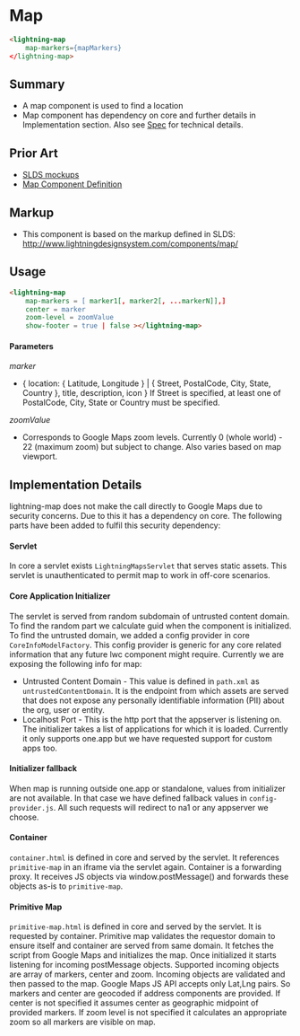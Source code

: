 # Map

```HTML
<lightning-map
    map-markers={mapMarkers}
</lightning-map>
```

## Summary

 * A map component is used to find a location
 * Map component has dependency on core and further details in Implementation section. Also see [Spec](https://salesforce.quip.com/ye8QA639Ookq) for technical details.

## Prior Art

 * [SLDS mockups](https://latest-214.lightningdesignsystem.com/components/map/)
 * [Map Component Definition](https://quip.com/smd2ArGaIkPb)

## Markup

 * This component is based on the markup defined in SLDS:
http://www.lightningdesignsystem.com/components/map/

## Usage

```html
<lightning-map
    map-markers = [ marker1[, marker2[, ...markerN]],]
    center = marker
    zoom-level = zoomValue
    show-footer = true | false ></lightning-map>
```

#### Parameters

_marker_
 * { 
    location: { Latitude, Longitude } | { Street, PostalCode, City, State, Country },
    title, description, icon
   }
 If Street is specified, at least one of PostalCode, City, State or Country must be specified.

_zoomValue_
 * Corresponds to Google Maps zoom levels. Currently 0 (whole world) - 22 (maximum zoom) but subject to change. Also varies based on map viewport.

## Implementation Details

lightning-map does not make the call directly to Google Maps due to security concerns. Due to this it has a dependency on core. The following parts have been added to fulfil this security dependency:

#### Servlet

In core a servlet exists `LightningMapsServlet` that serves static assets.
This servlet is unauthenticated to permit map to work in off-core scenarios.

#### Core Application Initializer

The servlet is served from random subdomain of untrusted content domain.
To find the random part we calculate guid when the component is initialized.
To find the untrusted domain, we added a config provider in core `CoreInfoModelFactory`. This config provider is generic for any core related information that any future lwc component might require. Currently we are exposing the following info for map:
 * Untrusted Content Domain - This value is defined in `path.xml` as `untrustedContentDomain`. It is the endpoint from which assets are served that does not expose any personally identifiable information (PII) about the org, user or entity.
 * Localhost Port - This is the http port that the appserver is listening on.
The initializer takes a list of applications for which it is loaded. Currently it only supports one.app but we have requested support for custom apps too.

#### Initializer fallback

When map is running outside one.app or standalone, values from initializer are not available. In that case we have defined fallback values in `config-provider.js`. All such requests will redirect to na1 or any appserver we choose.

#### Container

`container.html` is defined in core and served by the servlet.
It references `primitive-map` in an iframe via the servlet again.
Container is a forwarding proxy. It receives JS objects via window.postMessage() and forwards these objects as-is to `primitive-map`.

#### Primitive Map

`primitive-map.html` is defined in core and served by the servlet. It is requested by container.
Primitive map validates the requestor domain to ensure itself and container are served from same domain.
It fetches the script from Google Maps and initializes the map. Once initialized it starts listening for incoming postMessage objects. Supported incoming objects are array of markers, center and zoom.
Incoming objects are validated and then passed to the map.
Google Maps JS API accepts only Lat,Lng pairs. So markers and center are geocoded if address components are provided.
If center is not specified it assumes center as geographic midpoint of provided markers.
If zoom level is not specified it calculates an appropriate zoom so all markers are visible on map.
